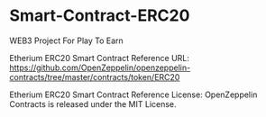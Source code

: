 # Smart-Contract-ERC20

WEB3 Project For Play To Earn

Etherium ERC20 Smart Contract Reference URL:
https://github.com/OpenZeppelin/openzeppelin-contracts/tree/master/contracts/token/ERC20

Etherium ERC20 Smart Contract Reference License:
OpenZeppelin Contracts is released under the MIT License.

